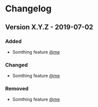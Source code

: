# Changelog

## Version X.Y.Z - 2019-07-02
### Added
- Somthing feature [@me](http:/me.ru)

### Changed
- Somthing feature [@me](http:/me.ru)

### Removed
- Somthing feature [@me](http:/me.ru)
